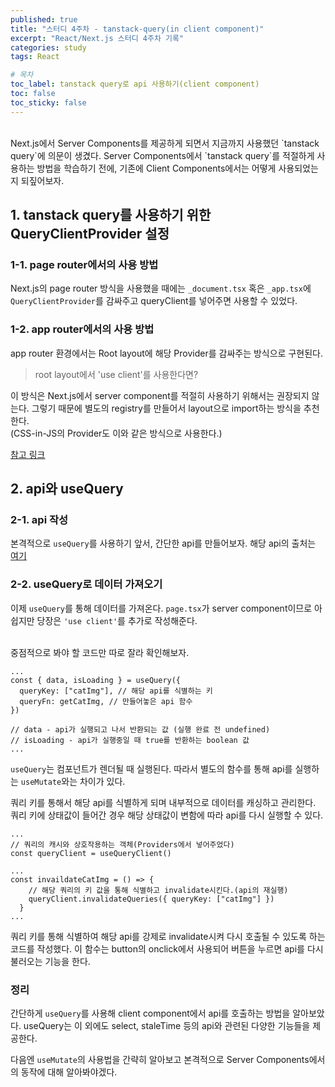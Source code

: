 ```yaml
---
published: true
title: "스터디 4주차 - tanstack-query(in client component)"
excerpt: "React/Next.js 스터디 4주차 기록"
categories: study
tags: React

# 목차
toc_label: tanstack query로 api 사용하기(client component)
toc: false
toc_sticky: false
---
```


<br/>
Next.js에서 Server Components를 제공하게 되면서 지금까지 사용했던 `tanstack query`에 의문이 생겼다. Server Components에서 `tanstack query`를 적절하게 사용하는 방법을 학습하기 전에, 기존에 Client Components에서는 어떻게 사용되었는지 되짚어보자.

## 1. tanstack query를 사용하기 위한 QueryClientProvider 설정

### 1-1. page router에서의 사용 방법

Next.js의 page router 방식을 사용했을 때에는 `_document.tsx` 혹은 `_app.tsx`에 `QueryClientProvider`를 감싸주고 queryClient를 넣어주면 사용할 수 있었다.

<script src="https://gist.github.com/TaeSuPark/43489592ddc04195ce30f0b0fcb7db4f.js"></script>

### 1-2. app router에서의 사용 방법

app router 환경에서는 Root layout에 해당 Provider를 감싸주는 방식으로 구현된다.

> root layout에서 'use client'를 사용한다면?

이 방식은 Next.js에서 server component를 적절히 사용하기 위해서는 권장되지 않는다. 그렇기 때문에 별도의 registry를 만들어서 layout으로 import하는 방식을 추천한다. <br/>(CSS-in-JS의 Provider도 이와 같은 방식으로 사용한다.)

[참고 링크](https://nextjs.org/docs/app/building-your-application/styling/css-in-js#styled-components)

<script src="https://gist.github.com/TaeSuPark/abb80f519b76326405905ee9ba6a8e37.js"></script>

<script src="https://gist.github.com/TaeSuPark/4f3c94834fe8248faf9770b110680d0b.js"></script>

## 2. api와 useQuery

### 2-1. api 작성

본격적으로 `useQuery`를 사용하기 앞서, 간단한 api를 만들어보자.
해당 api의 출처는 [여기](https://thecatapi.com/)<br/>

<script src="https://gist.github.com/TaeSuPark/e1401dd8d9f50ce42e15bb36797dc9cc.js"></script>

### 2-2. useQuery로 데이터 가져오기

이제 `useQuery`를 통해 데이터를 가져온다. `page.tsx`가 server component이므로 아쉽지만 당장은 `'use client'`를 추가로 작성해준다.

<script src="https://gist.github.com/TaeSuPark/c9a38f9064fb6f6249d38e779c267ee3.js"></script>

<br/>
중점적으로 봐야 할 코드만 따로 잘라 확인해보자.

```tsx
...
const { data, isLoading } = useQuery({
  queryKey: ["catImg"], // 해당 api를 식별하는 키
  queryFn: getCatImg, // 만들어놓은 api 함수
})

// data - api가 실행되고 나서 반환되는 값 (실행 완료 전 undefined)
// isLoading - api가 실행중일 때 true를 반환하는 boolean 값
...
```

`useQuery`는 컴포넌트가 렌더될 때 실행된다. 따라서 별도의 함수를 통해 api를 실행하는 `useMutate`와는 차이가 있다.

쿼리 키를 통해서 해당 api를 식별하게 되며 내부적으로 데이터를 캐싱하고 관리한다. 쿼리 키에 상태값이 들어간 경우 해당 상태값이 변함에 따라 api를 다시 실행할 수 있다.

```tsx
...
// 쿼리의 캐시와 상호작용하는 객체(Providers에서 넣어주었다)
const queryClient = useQueryClient()

...
const invaildateCatImg = () => {
    // 해당 쿼리의 키 값을 통해 식별하고 invalidate시킨다.(api의 재실행)
    queryClient.invalidateQueries({ queryKey: ["catImg"] })
  }
...
```

쿼리 키를 통해 식별하여 해당 api를 강제로 invalidate시켜 다시 호출될 수 있도록 하는 코드를 작성했다.
이 함수는 button의 onclick에서 사용되어 버튼을 누르면 api를 다시 불러오는 기능을 한다.

### 정리

간단하게 `useQuery`를 사용해 client component에서 api를 호출하는 방법을 알아보았다. useQuery는 이 외에도 select, staleTime 등의 api와 관련된 다양한 기능들을 제공한다.

다음엔 `useMutate`의 사용법을 간략히 알아보고 본격적으로 Server Components에서의 동작에 대해 알아봐야겠다.
